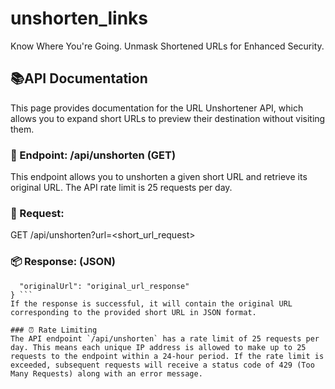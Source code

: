 # unshorten_links
Know Where You're Going. Unmask Shortened URLs for Enhanced Security.

## 📚API Documentation
This page provides documentation for the URL Unshortener API, which allows you to expand short URLs to preview their destination without visiting them.

### 🔗 Endpoint: /api/unshorten (GET)
This endpoint allows you to unshorten a given short URL and retrieve its original URL. The API rate limit is 25 requests per day.

### 🚀 Request:
GET /api/unshorten?url=<short_url_request>

### 📦 Response: (JSON)
``` {
  "originalUrl": "original_url_response"
} ```
If the response is successful, it will contain the original URL corresponding to the provided short URL in JSON format.

### ⏰ Rate Limiting
The API endpoint `/api/unshorten` has a rate limit of 25 requests per day. This means each unique IP address is allowed to make up to 25 requests to the endpoint within a 24-hour period. If the rate limit is exceeded, subsequent requests will receive a status code of 429 (Too Many Requests) along with an error message.

